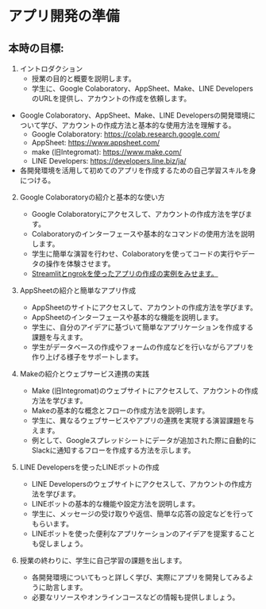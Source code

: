 # アプリ開発の準備
## 本時の目標:
1. イントロダクション
   - 授業の目的と概要を説明します。
   - 学生に、Google Colaboratory、AppSheet、Make、LINE DevelopersのURLを提供し、アカウントの作成を依頼します。
- Google Colaboratory、AppSheet、Make、LINE Developersの開発環境について学び、アカウントの作成方法と基本的な使用方法を理解する。
   - Google Colaboratory: https://colab.research.google.com/
   - AppSheet: https://www.appsheet.com/
   - make (旧Integromat): https://www.make.com/
   - LINE Developers: https://developers.line.biz/ja/
- 各開発環境を活用して初めてのアプリを作成するための自己学習スキルを身につける。

2. Google Colaboratoryの紹介と基本的な使い方
   - Google Colaboratoryにアクセスして、アカウントの作成方法を学びます。
   - Colaboratoryのインターフェースや基本的なコマンドの使用方法を説明します。
   - 学生に簡単な演習を行わせ、Colaboratoryを使ってコードの実行やデータの操作を体験させます。
   - [Streamlitとngrokを使ったアプリの作成の実例をみせます。](https://github.com/moshimoshipandasan/2023kanto1/blob/main/%E3%83%97%E3%83%AD%E3%82%B0%E3%83%A9%E3%83%9F%E3%83%B3%E3%82%B0%E5%85%A5%E9%96%80/03web%E3%82%A2%E3%83%97%E3%83%AA%E3%81%AE%E4%BD%9C%E6%88%90.md)

3. AppSheetの紹介と簡単なアプリ作成
   - AppSheetのサイトにアクセスして、アカウントの作成方法を学びます。
   - AppSheetのインターフェースや基本的な機能を説明します。
   - 学生に、自分のアイデアに基づいて簡単なアプリケーションを作成する課題を与えます。
   - 学生がデータベースの作成やフォームの作成などを行いながらアプリを作り上げる様子をサポートします。

4. Makeの紹介とウェブサービス連携の実践
   - Make (旧Integromat)のウェブサイトにアクセスして、アカウントの作成方法を学びます。
   - Makeの基本的な概念とフローの作成方法を説明します。
   - 学生に、異なるウェブサービスやアプリの連携を実現する演習課題を与えます。
   - 例として、Googleスプレッドシートにデータが追加された際に自動的にSlackに通知するフローを作成する方法を示します。

5. LINE Developersを使ったLINEボットの作成
   - LINE Developersのウェブサイトにアクセスして、アカウントの作成方法を学びます。
   - LINEボットの基本的な機能や設定方法を説明します。
   - 学生に、メッセージの受け取りや返信、簡単な応答の設定などを行ってもらいます。
   - LINEボットを使った便利なアプリケーションのアイデアを提案することも促しましょう。

6. 授業の終わりに、学生に自己学習の課題を出します。
   - 各開発環境についてもっと詳しく学び、実際にアプリを開発してみるように助言します。
   - 必要なリソースやオンラインコースなどの情報も提供しましょう。

